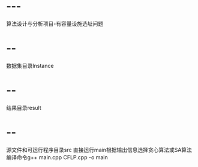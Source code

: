 # ---
算法设计与分析项目-有容量设施选址问题
# --
数据集目录Instance
# --
结果目录result
# --
源文件和可运行程序目录src
  直接运行main根据输出信息选择贪心算法或SA算法
  编译命令g++ main.cpp CFLP.cpp -o main

